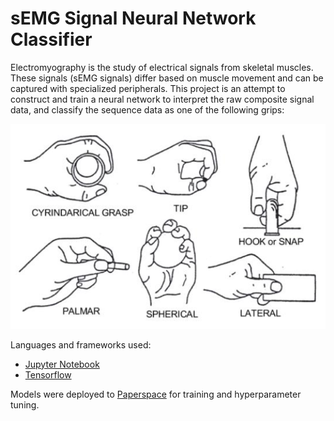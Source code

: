 # sEMG Signal Neural Network Classifier

Electromyography is the study of electrical signals from skeletal muscles. These signals (sEMG signals) differ based on muscle movement and can be captured with specialized peripherals. This project is an attempt to construct and train a neural network to interpret the raw composite signal data, and classify the sequence data as one of the following grips:

![sEMG_Basic_Hand_movements_upatras/grasps_en.PNG](sEMG_Basic_Hand_movements_upatras/grasps_en.PNG)

Languages and frameworks used:
- [Jupyter Notebook](https://jupyter.org/)
- [Tensorflow](https://www.tensorflow.org/)

Models were deployed to [Paperspace](https://www.paperspace.com/) for training and hyperparameter tuning.
